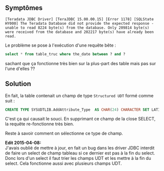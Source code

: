 ## Symptômes

~~~
[Teradata JDBC Driver] [TeraJDBC 15.00.00.15] [Error 1178] [SQLState HY000] The Teradata Database did not provide the expected response - unable to read 8224 byte(s) from the database. Only 209814 byte(s) were received from the database and 202217 byte(s) have already been read. 
~~~

Le problème se pose à l'exécution d'une requête bête :

``` sql
select * from table_truc where the_date between ? and ?
``` 

sachant que ça fonctionne très bien sur la plus-part des table mais pas sur l'une d'elles ??

## Solution
En fait, la table contenait un champ de type `Structured UDT` formé comme suit :

``` sql
CREATE TYPE SYSUDTLIB.AddAttribute_Type  AS CHAR(24) CHARACTER SET LATIN ARRAY [10] DEFAULT NULL ;
``` 

C'est ça qui causait le souci. En supprimant ce champ de la close SELECT, la requête re-fonctionne très bien.

Reste à savoir comment on sélectionne ce type de champ.

**Edit 2015-04-08:**<br/>
J'avais oublié de mettre à jour, en fait un bug dans les driver JDBC interdit de faire un select de champ tableau si ce
dernier est pas à la fin du select. Donc lors d'un select il faut trier les champs UDT et les mettre à la fin du select.
Cela fonctionne aussi avec plusieurs champs UDT.

<!-- --- tags: java, teradata -->